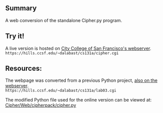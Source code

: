 ## Summary

A web conversion of the standalone Cipher.py program.
<br>

## Try it!

A live version is hosted on [City College of San Francisco's webserver](https://hills.ccsf.edu/~dalabast/cs131a/cipher.cgi).<br>
`https://hills.ccsf.edu/~dalabast/cs131a/cipher.cgi`

## Resources:
The webpage was converted from a previous Python project, [also on the webserver](https://hills.ccsf.edu/~dalabast/cs131a/lab03.cgi).<br>
`https://hills.ccsf.edu/~dalabast/cs131a/lab03.cgi`
<br>

The modified Python file used for the online version can be viewed at: [Cipher/Web/cipherpack/cipher.py](./cipherpack/cipher.py)
